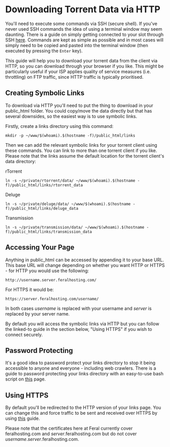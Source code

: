 Downloading Torrent Data via HTTP
=================================

You'll need to execute some commands via SSH (secure shell). If you've never used SSH commands the idea of using a terminal window may seem daunting. There is a guide on simply getting connected to your slot through SSH [here](https://www.feralhosting.com/faq/view?question=12). Commands are kept as simple as possible and in most cases will simply need to be copied and pasted into the terminal window (then executed by pressing the `Enter` key).  
  
This guide will help you to download your torrent data from the client via HTTP, so you can download through your browser if you like. This might be particularly useful if your ISP applies quality of service measures (i.e. throttling) on FTP traffic, since HTTP traffic is typically prioritised.  
  
  

Creating Symbolic Links
-----------------------

To download via HTTP you'll need to put the thing to download in your public\_html folder. You could copy/move the data directly but that has several downsides, so the easiest way is to use symbolic links.  
  
Firstly, create a links directory using this command:  
  

    mkdir -p ~/www/$(whoami).$(hostname -f)/public_html/links

  
Then we can add the relevant symbolic links for your torrent client using these commands. You can link to more than one torrent client if you like. Please note that the links assume the default location for the torrent client's data directory:  
  
rTorrent  

    ln -s ~/private/rtorrent/data/ ~/www/$(whoami).$(hostname -f)/public_html/links/rtorrent_data

  
Deluge  

    ln -s ~/private/deluge/data/ ~/www/$(whoami).$(hostname -f)/public_html/links/deluge_data

  
Transmission  

    ln -s ~/private/transmission/data/ ~/www/$(whoami).$(hostname -f)/public_html/links/transmission_data

  
  

Accessing Your Page
-------------------

Anything in public\_html can be accessed by appending it to your base URL. This base URL will change depending on whether you want HTTP or HTTPS - for HTTP you would use the following:  
  

    http://username.server.feralhosting.com/

  
For HTTPS it would be:  
  

    https://server.feralhosting.com/username/

  
In both cases *username* is replaced with your username and *server* is replaced by your server name.  
  
By default you will access the symbolic links via HTTP but you can follow the linked-to guide in the section below, "Using HTTPS" if you wish to connect securely.  
  
  

Password Protecting
-------------------

It's a good idea to password protect your links directory to stop it being accessible to anyone and everyone - including web crawlers. There is a guide to password protecting your links directory with an easy-to-use bash script on [this](https://www.feralhosting.com/faq/view?question=22) page.  
  
  

Using HTTPS
-----------

By default you'll be redirected to the HTTP version of your links page. You can change this and force traffic to be sent and received over HTTPS by using [this](https://www.feralhosting.com/faq/view?question=161) guide.  
  
Please note that the certificates here at Feral currently cover feralhosting.com and *server*.feralhosting.com but do not cover *username*.*server*.feralhosting.com.  
  

